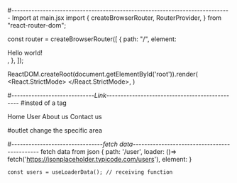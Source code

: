 #-----------------------------------------------------------------------------
Import at main.jsx
import {
  createBrowserRouter,
  RouterProvider,
} from "react-router-dom";

const router = createBrowserRouter([
  {
    path: "/",
    element: <div>Hello world!</div>,
  },
]);

ReactDOM.createRoot(document.getElementById('root')).render(
  <React.StrictMode>
     <RouterProvider router={router} />
  </React.StrictMode>,
)

#-----------------------------_Link_-----------------------------------------------
#insted of a tag

<nav>
            <Link to="/">Home</Link>
            <Link to="/user">User</Link>
            <Link to="/about">About us</Link>
            <Link to="/contact">Contact us</Link>
</nav>

#outlet 
change the specific area


#--------------------------------_fetch data_---------------------------------------------
fetch data from json
      {
        path: '/user',
        loader: ()=> fetch('https://jsonplaceholder.typicode.com/users'),
        element: <User></User>
      }

    const users = useLoaderData(); // receiving function
